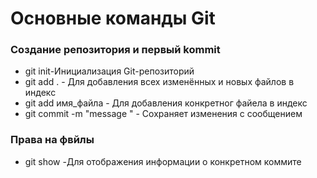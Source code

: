 # Основные команды Git

### Создание репозитория и первый kommit

- git init-Инициализация Git-репозиторий
- git add . - Для добавления всех изменённых и новых файлов в индекс
- git add имя_файла - Для добавления конкретног файела в индекс
- git commit -m "message " - Сохраняет изменения с сообщением
### Права на фвйлы
+ git show -Для отображения информации о конкретном коммите
